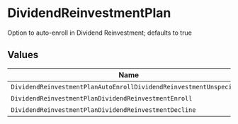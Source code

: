 # DividendReinvestmentPlan

Option to auto-enroll in Dividend Reinvestment; defaults to true


## Values

| Name                                                                | Value                                                               |
| ------------------------------------------------------------------- | ------------------------------------------------------------------- |
| `DividendReinvestmentPlanAutoEnrollDividendReinvestmentUnspecified` | AUTO_ENROLL_DIVIDEND_REINVESTMENT_UNSPECIFIED                       |
| `DividendReinvestmentPlanDividendReinvestmentEnroll`                | DIVIDEND_REINVESTMENT_ENROLL                                        |
| `DividendReinvestmentPlanDividendReinvestmentDecline`               | DIVIDEND_REINVESTMENT_DECLINE                                       |